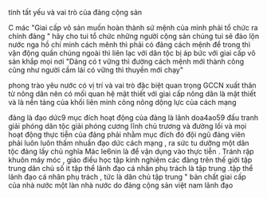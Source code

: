 tính tất yếu và vai trò của đảng cộng sản

C mác "Giai cấp vô sản muốn hoàn thành sứ mệnh của mình phải tổ chức ra chính đảng "
hãy cho tui tổ chức những người cộng sản chúng tui sẽ đảo lộn nước nga
hồ chí minh cách mênh thì phải có đảng cách mệnh để trong thì vận động quần chúng ngoài thì liên lạc với dân tộc bị  áp bức với giai cấp vô sản khắp mọi nơi "Dảng có t vững thì đường cách mệnh mới thành công cũng như người cầm lái có vững thì thuyền mới chạy"

phong trào yêu nước có vị trí và vai trò đặc biệt quan trọng
GCCN xuất thân từ nông dân nên có mối quan hệ  mật thiết với giai cấp nông dân là mật thiết và  là nền tảng của khối liên minh công nông dộng lực của cách mạng 

đảng là đạo dức9 
mục đích hoạt động của đảng là lãnh doa4ao59 đấu tranh giải phóng dân tộc giải phóng 
cương lĩnh chủ trương và đường lối và mọi hoạt động thực tiễn của đảng phải nhằm mục đích đó 
đội ngũ đảng viên phải luôn luôn thấm nhuần đạo dức cách mạng , ra sức tu dưỡng
một dân tộc 
đảng lấy chủ nghĩa Mác le6nin là để vận dụng vào thực tiễn . Tránh rập khuôn máy móc , giáo điều 
học tập kinh nghiệm các đảng trên thế giới 
tập trung dân chủ 
số it tập thể lãnh đạo cá nhân phụ trách  là tập trung .tập thể lãnh đạo cá nhân phụ trách , tức là dân chủ tập trung " 
bản chất giai cấp của nhà nước một làn nhà nước do đảng cộng sản việt nam lãnh đạo 

